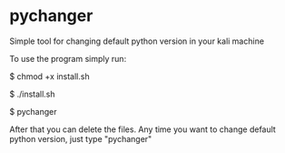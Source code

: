 # pychanger
Simple tool for changing default python version in your kali machine

To use the program simply run:



$ chmod +x install.sh

$ ./install.sh

$ pychanger




After that you can delete the files.
Any time you want to change default python version, just type "pychanger"

